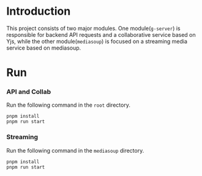 # Introduction

This project consists of two major modules. One module(`g-server`) is responsible for backend API requests and a collaborative service based on Yjs, while the other module(`mediasoup`) is focused on a streaming media service based on mediasoup.

# Run

### API and Collab

Run the following command in the `root` directory.

```
pnpm install
pnpm run start
```

### Streaming

Run the following command in the `mediasoup` directory.

```
pnpm install
pnpm run start
```
